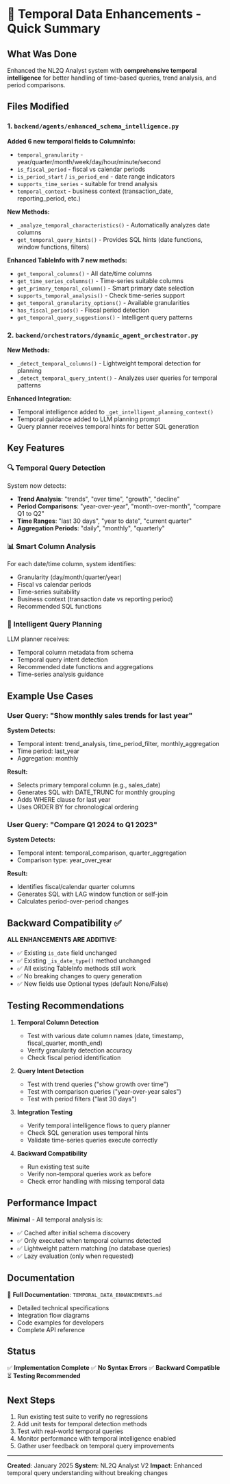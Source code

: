 # 🎯 Temporal Data Enhancements - Quick Summary

## What Was Done

Enhanced the NL2Q Analyst system with **comprehensive temporal intelligence** for better handling of time-based queries, trend analysis, and period comparisons.

## Files Modified

### 1. `backend/agents/enhanced_schema_intelligence.py`
**Added 6 new temporal fields to ColumnInfo:**
- `temporal_granularity` - year/quarter/month/week/day/hour/minute/second
- `is_fiscal_period` - fiscal vs calendar periods
- `is_period_start` / `is_period_end` - date range indicators
- `supports_time_series` - suitable for trend analysis
- `temporal_context` - business context (transaction_date, reporting_period, etc.)

**New Methods:**
- `_analyze_temporal_characteristics()` - Automatically analyzes date columns
- `get_temporal_query_hints()` - Provides SQL hints (date functions, window functions, filters)

**Enhanced TableInfo with 7 new methods:**
- `get_temporal_columns()` - All date/time columns
- `get_time_series_columns()` - Time-series suitable columns
- `get_primary_temporal_column()` - Smart primary date selection
- `supports_temporal_analysis()` - Check time-series support
- `get_temporal_granularity_options()` - Available granularities
- `has_fiscal_periods()` - Fiscal period detection
- `get_temporal_query_suggestions()` - Intelligent query patterns

### 2. `backend/orchestrators/dynamic_agent_orchestrator.py`
**New Methods:**
- `_detect_temporal_columns()` - Lightweight temporal detection for planning
- `_detect_temporal_query_intent()` - Analyzes user queries for temporal patterns

**Enhanced Integration:**
- Temporal intelligence added to `_get_intelligent_planning_context()`
- Temporal guidance added to LLM planning prompt
- Query planner receives temporal hints for better SQL generation

## Key Features

### 🔍 Temporal Query Detection
System now detects:
- **Trend Analysis**: "trends", "over time", "growth", "decline"
- **Period Comparisons**: "year-over-year", "month-over-month", "compare Q1 to Q2"
- **Time Ranges**: "last 30 days", "year to date", "current quarter"
- **Aggregation Periods**: "daily", "monthly", "quarterly"

### 📊 Smart Column Analysis
For each date/time column, system identifies:
- Granularity (day/month/quarter/year)
- Fiscal vs calendar periods
- Time-series suitability
- Business context (transaction date vs reporting period)
- Recommended SQL functions

### 🎯 Intelligent Query Planning
LLM planner receives:
- Temporal column metadata from schema
- Temporal query intent detection
- Recommended date functions and aggregations
- Time-series analysis guidance

## Example Use Cases

### User Query: "Show monthly sales trends for last year"
**System Detects:**
- Temporal intent: trend_analysis, time_period_filter, monthly_aggregation
- Time period: last_year
- Aggregation: monthly

**Result:**
- Selects primary temporal column (e.g., sales_date)
- Generates SQL with DATE_TRUNC for monthly grouping
- Adds WHERE clause for last year
- Uses ORDER BY for chronological ordering

### User Query: "Compare Q1 2024 to Q1 2023"
**System Detects:**
- Temporal intent: temporal_comparison, quarter_aggregation
- Comparison type: year_over_year

**Result:**
- Identifies fiscal/calendar quarter columns
- Generates SQL with LAG window function or self-join
- Calculates period-over-period changes

## Backward Compatibility ✅

**ALL ENHANCEMENTS ARE ADDITIVE:**
- ✅ Existing `is_date` field unchanged
- ✅ Existing `_is_date_type()` method unchanged
- ✅ All existing TableInfo methods still work
- ✅ No breaking changes to query generation
- ✅ New fields use Optional types (default None/False)

## Testing Recommendations

1. **Temporal Column Detection**
   - Test with various date column names (date, timestamp, fiscal_quarter, month_end)
   - Verify granularity detection accuracy
   - Check fiscal period identification

2. **Query Intent Detection**
   - Test with trend queries ("show growth over time")
   - Test with comparison queries ("year-over-year sales")
   - Test with period filters ("last 30 days")

3. **Integration Testing**
   - Verify temporal intelligence flows to query planner
   - Check SQL generation uses temporal hints
   - Validate time-series queries execute correctly

4. **Backward Compatibility**
   - Run existing test suite
   - Verify non-temporal queries work as before
   - Check error handling with missing temporal data

## Performance Impact

**Minimal** - All temporal analysis is:
- ✅ Cached after initial schema discovery
- ✅ Only executed when temporal columns detected
- ✅ Lightweight pattern matching (no database queries)
- ✅ Lazy evaluation (only when requested)

## Documentation

📄 **Full Documentation**: `TEMPORAL_DATA_ENHANCEMENTS.md`
- Detailed technical specifications
- Integration flow diagrams
- Code examples for developers
- Complete API reference

## Status

✅ **Implementation Complete**
✅ **No Syntax Errors**
✅ **Backward Compatible**
⏳ **Testing Recommended**

## Next Steps

1. Run existing test suite to verify no regressions
2. Add unit tests for temporal detection methods
3. Test with real-world temporal queries
4. Monitor performance with temporal intelligence enabled
5. Gather user feedback on temporal query improvements

---

**Created**: January 2025
**System**: NL2Q Analyst V2
**Impact**: Enhanced temporal query understanding without breaking changes
